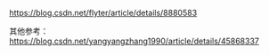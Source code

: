 https://blog.csdn.net/flyter/article/details/8880583


其他参考：
https://blog.csdn.net/yangyangzhang1990/article/details/45868337
